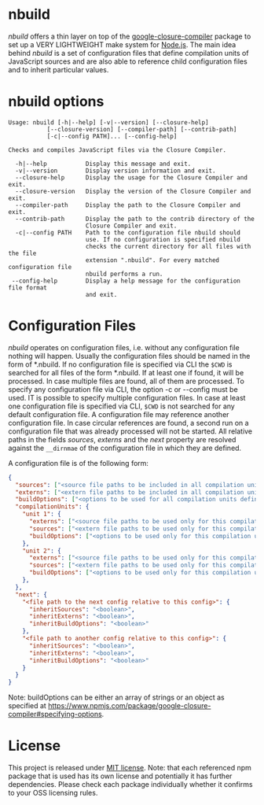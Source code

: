 # nbuild
_nbuild_ offers a thin layer on top of the [google-closure-compiler](https://www.npmjs.com/package/google-closure-compiler) package to set up a VERY LIGHTWEIGHT make system for [Node.js](https://nodejs.org/en/). The main idea behind _nbuild_ is a set of configuration files that define compilation units of JavaScript sources and are also able to reference child configuration files and to inherit particular values.

# nbuild options
```
Usage: nbuild [-h|--help] [-v|--version] [--closure-help]
           [--closure-version] [--compiler-path] [--contrib-path]
           [-c|--config PATH]... [--config-help]

Checks and compiles JavaScript files via the Closure Compiler.

  -h|--help           Display this message and exit.
  -v|--version        Display version information and exit.
  --closure-help      Display the usage for the Closure Compiler and exit.
  --closure-version   Display the version of the Closure Compiler and exit.
  --compiler-path     Display the path to the Closure Compiler and exit.
  --contrib-path      Display the path to the contrib directory of the
                      Closure Compiler and exit.
  -c|--config PATH    Path to the configuration file nbuild should
                      use. If no configuration is specified nbuild
                      checks the current directory for all files with the file
                      extension ".nbuild". For every matched configuration file
                      nbuild performs a run.
 --config-help        Display a help message for the configuration file format
                      and exit.
```

# Configuration Files
_nbuild_ operates on configuration files, i.e. without any configuration file nothing will happen. Usually the configuration files should be named in the form of *.nbuild.
If no configuration file is specified via CLI the `$CWD` is searched for all files of the form *.nbuild. If at least one if found, it will be processed. In case multiple files are found, all of them are processed. To specify any configuration file via CLI, the option -c <FILE PATH> or --config <FILE PATH> must be used. IT is possible to specify multiple configuration files. In case at least one configuration file is specified via CLI, `$CWD` is not searched for any default configuration file. A configuration file may reference another configuration file. In case circular references are found, a second run on a configuration file that was already processed will not be started. All relative paths in the fields _sources_, _externs_ and the _next_ property are resolved against the `__dirnmae` of the configuration file in which they are defined.

A configuration file is of the following form:

```json
{
  "sources": ["<source file paths to be included in all compilation units defined in this config>"],
  "externs": ["<extern file paths to be included in all compilation units defined in this config>"],
  "buildOptions": ["<options to be used for all compilation units defined in this config>"],
  "compilationUnits": {
    "unit 1": {
      "externs": ["<source file paths to be used only for this compilation unit>"],
      "sources": ["<extern file paths to be used only for this compilation unit>"],
      "buildOptions": ["<options to be used only for this compilation unit>"]
    },
    "unit 2": {
      "externs": ["<source file paths to be used only for this compilation unit>"],
      "sources": ["<extern file paths to be used only for this compilation unit>"],
      "buildOptions": ["<options to be used only for this compilation unit>"]
    },
  },
  "next": {
    "<file path to the next config relative to this config>": {
      "inheritSources": "<boolean>",
      "inheritExterns": "<boolean>",
      "inheritBuildOptions": "<boolean>"
    },
    "<file path to another config relative to this config>": {
      "inheritSources": "<boolean>",
      "inheritExterns": "<boolean>",
      "inheritBuildOptions": "<boolean>"
    }
  }
}
```
Note: buildOptions can be either an array of strings or an object as specified
at https://www.npmjs.com/package/google-closure-compiler#specifying-options.

# License
This project is released under [MIT license](./LICENSE). Note: that each referenced npm package that is used has its own license and potentially it has further dependencies. Please check each package individually whether it confirms to your OSS licensing rules.

